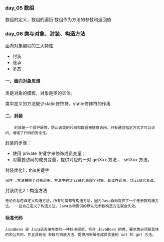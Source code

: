 ### day_05 数组
数组的定义，数组的遍历
数组作为方法的参数和返回值

### day_06 类与对象、封装、构造方法
面向对象编程的三大特性
* 封装
* 继承
* 多态
#### 一、面向对象思想
类是对象的模板，对象是类的实体。

类中定义的方法缺少static修饰符，static修饰符的作用

#### 二、封装
        封装是一个保护屏障，防止该类的代码和数据被随意访问，只有通过指定方式才可以访问，增强了代码的安全性。
封装的步骤：
- 使用 private 关键字来修饰成员变量；
- 对需要访问的成员变量，提供对应的一对 getXxx 方法 、 setXxx 方法。

封装优化1：this关键字

    记住 :方法被哪个对象调用，方法中的this就代表那个对象。即谁在调用，this就代表谁。

封装优化2：构造方法

    无论你与否自定义构造方法，所有的类都有构造方法，因为Java自动提供了一个无参数构造方法， 一旦自己定义了构造方法，Java自动提供的默认无参数构造方法就会失效。
#### 标准代码
    JavaBean 是 Java语言编写类的一种标准规范。符合 JavaBean 的类，要求类必须是具体的和公共的，并且具有无 参数的构造方法，提供用来操作成员变量的 set 和 get 方法。